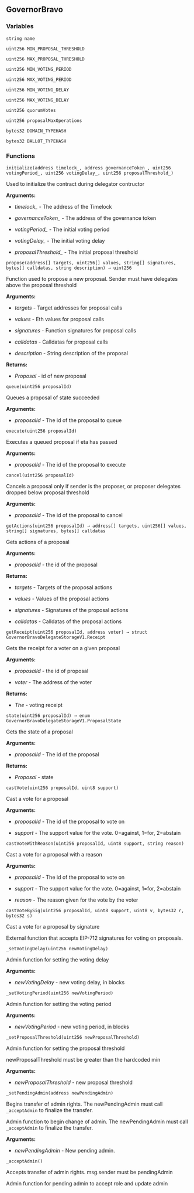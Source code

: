 ## GovernorBravo





### Variables
```solidity
string name
```

```solidity
uint256 MIN_PROPOSAL_THRESHOLD
```

```solidity
uint256 MAX_PROPOSAL_THRESHOLD
```

```solidity
uint256 MIN_VOTING_PERIOD
```

```solidity
uint256 MAX_VOTING_PERIOD
```

```solidity
uint256 MIN_VOTING_DELAY
```

```solidity
uint256 MAX_VOTING_DELAY
```

```solidity
uint256 quorumVotes
```

```solidity
uint256 proposalMaxOperations
```

```solidity
bytes32 DOMAIN_TYPEHASH
```

```solidity
bytes32 BALLOT_TYPEHASH
```


### Functions
```solidity
initialize(address timelock_, address governanceToken_, uint256 votingPeriod_, uint256 votingDelay_, uint256 proposalThreshold_)
```

Used to initialize the contract during delegator contructor




**Arguments:**
- *timelock_* - The address of the Timelock

- *governanceToken_* - The address of the governance token

- *votingPeriod_* - The initial voting period

- *votingDelay_* - The initial voting delay

- *proposalThreshold_* - The initial proposal threshold

```solidity
propose(address[] targets, uint256[] values, string[] signatures, bytes[] calldatas, string description) → uint256
```

Function used to propose a new proposal. Sender must have delegates above the proposal threshold




**Arguments:**
- *targets* - Target addresses for proposal calls

- *values* - Eth values for proposal calls

- *signatures* - Function signatures for proposal calls

- *calldatas* - Calldatas for proposal calls

- *description* - String description of the proposal


**Returns:**
- *Proposal* - id of new proposal

```solidity
queue(uint256 proposalId)
```

Queues a proposal of state succeeded




**Arguments:**
- *proposalId* - The id of the proposal to queue

```solidity
execute(uint256 proposalId)
```

Executes a queued proposal if eta has passed




**Arguments:**
- *proposalId* - The id of the proposal to execute

```solidity
cancel(uint256 proposalId)
```

Cancels a proposal only if sender is the proposer, or proposer delegates dropped below proposal threshold




**Arguments:**
- *proposalId* - The id of the proposal to cancel

```solidity
getActions(uint256 proposalId) → address[] targets, uint256[] values, string[] signatures, bytes[] calldatas
```

Gets actions of a proposal




**Arguments:**
- *proposalId* - the id of the proposal


**Returns:**
- *targets* - Targets of the proposal actions

- *values* - Values of the proposal actions

- *signatures* - Signatures of the proposal actions

- *calldatas* - Calldatas of the proposal actions

```solidity
getReceipt(uint256 proposalId, address voter) → struct GovernorBravoDelegateStorageV1.Receipt
```

Gets the receipt for a voter on a given proposal




**Arguments:**
- *proposalId* - the id of proposal

- *voter* - The address of the voter


**Returns:**
- *The* - voting receipt

```solidity
state(uint256 proposalId) → enum GovernorBravoDelegateStorageV1.ProposalState
```

Gets the state of a proposal




**Arguments:**
- *proposalId* - The id of the proposal


**Returns:**
- *Proposal* - state

```solidity
castVote(uint256 proposalId, uint8 support)
```

Cast a vote for a proposal




**Arguments:**
- *proposalId* - The id of the proposal to vote on

- *support* - The support value for the vote. 0=against, 1=for, 2=abstain

```solidity
castVoteWithReason(uint256 proposalId, uint8 support, string reason)
```

Cast a vote for a proposal with a reason




**Arguments:**
- *proposalId* - The id of the proposal to vote on

- *support* - The support value for the vote. 0=against, 1=for, 2=abstain

- *reason* - The reason given for the vote by the voter

```solidity
castVoteBySig(uint256 proposalId, uint8 support, uint8 v, bytes32 r, bytes32 s)
```

Cast a vote for a proposal by signature


External function that accepts EIP-712 signatures for voting on proposals.

```solidity
_setVotingDelay(uint256 newVotingDelay)
```

Admin function for setting the voting delay




**Arguments:**
- *newVotingDelay* - new voting delay, in blocks

```solidity
_setVotingPeriod(uint256 newVotingPeriod)
```

Admin function for setting the voting period




**Arguments:**
- *newVotingPeriod* - new voting period, in blocks

```solidity
_setProposalThreshold(uint256 newProposalThreshold)
```

Admin function for setting the proposal threshold


newProposalThreshold must be greater than the hardcoded min


**Arguments:**
- *newProposalThreshold* - new proposal threshold

```solidity
_setPendingAdmin(address newPendingAdmin)
```

Begins transfer of admin rights. The newPendingAdmin must call `_acceptAdmin` to finalize the transfer.


Admin function to begin change of admin. The newPendingAdmin must call `_acceptAdmin` to finalize the transfer.


**Arguments:**
- *newPendingAdmin* - New pending admin.

```solidity
_acceptAdmin()
```

Accepts transfer of admin rights. msg.sender must be pendingAdmin


Admin function for pending admin to accept role and update admin

